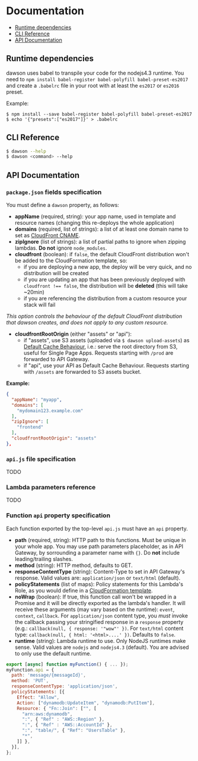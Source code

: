 
# Documentation
* [Runtime dependencies](#runtime-dependencies)
* [CLI Reference](#cli-reference)
* [API Documentation](#api-documentation)


## Runtime dependencies

dawson uses babel to transpile your code for the nodejs4.3 runtime. You need to `npm install babel-register babel-polyfill babel-preset-es2017` and create a `.babelrc` file in your root with at least the `es2017` or `es2016` preset.

Example:
```
$ npm install --save babel-register babel-polyfill babel-preset-es2017
$ echo '{"presets":["es2017"]}' > .babelrc
```


## CLI Reference

```bash
$ dawson --help
$ dawson <command> --help
```

## API Documentation

### `package.json` fields specification

You must define a `dawson` property, as follows:

* **appName** (required, string): your app name, used in template and resource names (changing this re-deploys the whole application)
* **domains** (required, list of strings): a list of at least one domain name to set as [CloudFront CNAME](https://docs.aws.amazon.com/AmazonCloudFront/latest/DeveloperGuide/CNAMEs.html).
* **zipIgnore** (list of strings): a list of partial paths to ignore when zipping lambdas. **Do not** ignore `node_modules`.
* **cloudfront** (boolean): if `false`, the default CloudFront distribution won't be added to the CloudFormation template, so:
  * if you are deploying a new app, the deploy will be very quick, and no distribution will be created
  * if you are updating an app that has been previously deployed with `cloudfront !== false`, the distribution will be **deleted** (this will take ~20min)
  * if you are referencing the distribution from a custom resource your stack will fail
 
 *This option controls the behaviour of the default CloudFront distribution that dawson creates, and does not apply to any custom resource.*
* **cloudfrontRootOrigin** (either "assets" or "api"):
  * if "assets", use S3 assets (uploaded via `$ dawson upload-assets`) as [Default Cache Behaviour](https://docs.aws.amazon.com/AmazonCloudFront/latest/DeveloperGuide/distribution-web-values-specify.html#DownloadDistValuesCacheBehavior), i.e.: serve the root directory from S3, useful for Single Page Apps. Requests starting with `/prod` are forwarded to API Gateway.
  * if "api", use your API as Default Cache Behaviour. Requests starting with `/assets` are forwarded to S3 assets bucket.

**Example:**
```json
{
  "appName": "myapp",
  "domains": [
    "mydomain123.example.com"
  ],
  "zipIgnore": [
    "frontend"
  ],
  "cloudfrontRootOrigin": "assets"
},
```


### `api.js` file specification

TODO


### Lambda parameters reference

TODO


### Function `api` property specification

Each function exported by the top-level `api.js` must have an `api` property.

* **path** (required, string): HTTP path to this functions. Must be unique in your whole app. You may use path parameters placeholder, as in API Gateway, by sorrounding a parameter name with `{}`. Do **not** include leading/trailing slashes.
* **method** (string): HTTP method, defaults to GET.
* **responseContentType** (string): Content-Type to set in API Gateway's response. Valid values are: `application/json` or `text/html` (default).
* **policyStatements** (list of maps): Policy statements for this Lambda's Role, as you would define in a [CloudFormation template](https://docs.aws.amazon.com/AWSCloudFormation/latest/UserGuide/aws-properties-iam-policy.html#cfn-iam-policies-policydocument).
* **noWrap** (boolean): If true, this function call won't be wrapped in a Promise and it will be directly exported as the lambda's handler. It will receive these arguments (may vary based on the runtime): `event`, `context`, `callback`. For `application/json` content type, you *must* invoke the callback passing your stringified response in a `response` property (e.g.: `callback(null, { response: '"wow"' })`. For `text/html` content type: `callback(null, { html: '<html>....' })`. Defaults to `false`.
* **runtime** (string): Lambda runtime to use. Only NodeJS runtimes make sense. Valid values are `nodejs` and `nodejs4.3` (default). You are advised to only use the default runtime.

```javascript
export [async] function myFunction() { ... });
myFunction.api = {
  path: 'message/{messageId}',
  method: 'PUT',
  responseContentType: 'application/json',
  policyStatements: [{
    Effect: "Allow",
    Action: ["dynamodb:UpdateItem", "dynamodb:PutItem"],
    Resource: { "Fn::Join": ["", [
      "arn:aws:dynamodb",
      ":", { "Ref" : "AWS::Region" },
      ":", { "Ref" : "AWS::AccountId" },
      ":", "table/", { "Ref": "UsersTable" },
      "*",
    ]] },
  }],
};
```


